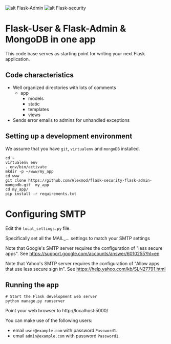 ![alt Flask-Admin ](https://habrastorage.org/webt/fb/w2/42/fbw242ettd1fay8l4rwt3xtd-ac.png)
![alt Flask-security ](https://habrastorage.org/webt/hq/ep/wj/hqepwjev4pucazix5ztzqw9pvk0.png)

# Flask-User & Flask-Admin & MongoDB in one app

This code base serves as starting point for writing your next Flask application.

## Code characteristics

* Well organized directories with lots of comments
    * app
        * models
        * static
        * templates
        * views
* Sends error emails to admins for unhandled exceptions


## Setting up a development environment

We assume that you have `git`, `virtualenv` and `mongoDB` installed.

    cd ~
    virtualenv env
    . env/bin/activate
    mkdir -p ~/www/my_app
    cd www
    git clone https://github.com/Alexmod/flask-security-flask-admin-mongodb.git  my_app
    cd my_app/
    pip install -r requirements.txt

   
# Configuring SMTP

Edit the `local_settings.py` file.

Specifically set all the MAIL_... settings to match your SMTP settings

Note that Google's SMTP server requires the configuration of "less secure apps".
See https://support.google.com/accounts/answer/6010255?hl=en

Note that Yahoo's SMTP server requires the configuration of "Allow apps that use less secure sign in".
See https://help.yahoo.com/kb/SLN27791.html



## Running the app

    # Start the Flask development web server
    python manage.py runserver


Point your web browser to http://localhost:5000/

You can make use of the following users:
- email `user@example.com` with password `Password1`.
- email `admin@example.com` with password `Password1`.
